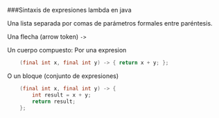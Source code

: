###Sintaxis de expresiones lambda en java

Una lista separada por comas de parámetros formales entre paréntesis.  <!-- .element: class="fragment" --> 

Una flecha (arrow token)<!-- .element: class="fragment" -->   ``` -> ``` <!-- .element: class="fragment" --> 


Un cuerpo compuesto: Por una expresion  <!-- .element: class="fragment" --> 


```java
	(final int x, final int y) -> { return x + y; };
``` 
<!-- .element: class="fragment" --> 

O un bloque (conjunto de expresiones)
<!-- .element: class="fragment" --> 

```java
	(final int x, final int y) -> {
        int result = x + y;
        return result;
    };
``` 
<!-- .element: class="fragment" --> 

